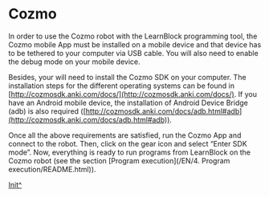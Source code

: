 <a name="Init"></a>

# Cozmo

In order to use the Cozmo robot with the LearnBlock programming tool, the Cozmo mobile App must be installed on a mobile device and that device has to be tethered to your computer via USB cable. You will also need to enable the debug mode on your mobile device.

Besides, your will need to install the Cozmo SDK on your computer. The installation steps for the different operating systems can be found in [http://cozmosdk.anki.com/docs/](http://cozmosdk.anki.com/docs/). If you have an Android mobile device, the installation of Android Device Bridge (adb) is also required ([http://cozmosdk.anki.com/docs/adb.html#adb](http://cozmosdk.anki.com/docs/adb.html#adb)).

Once all the above requirements are satisfied, run the Cozmo App and connect to the robot. Then, click on the gear icon and select “Enter SDK mode”. Now, everything is ready to run programs from LearnBlock on the Cozmo robot (see the section [Program execution](<hidepath>/EN/4. Program execution/README.html)).
 
[Init^](#Init)

